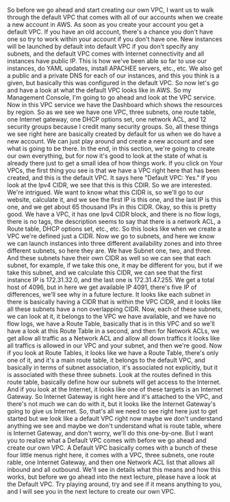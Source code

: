 
<v Lecturer>So before we go ahead and start</v>
creating our own VPC,
I want us to walk through the default VPC that comes with
all of our accounts when we create a new account in AWS.
As soon as you create your account you get a default VPC.
If you have an old account,
there's a chance you don't have one so try to work
within your account if you don't have one.
New instances will be launched by default
into default VPC if you don't specify any subnets,
and the default VPC comes with Internet connectivity
and all instances have public IP.
This is how we've been able so far to use our instances,
do YAML updates,
install APACHEE servers, etc., etc.
We also get a public and a private DNS
for each of our instances,
and this you think is a given,
but basically this was configured in the default VPC.
So now let's go and have a look at
what the default VPC looks like in AWS.
So my Management Console, I'm going to go ahead
and look at the VPC service.
Now in this VPC service we have the Dashboard
which shows the resources by region.
So as we see we have one VPC,
three subnets,
one route table,
one Internet gateway,
one DHCP options set,
one network ACL,
and 12 security groups
because I credit many security groups.
So, all these things we see right here
are basically created by default for us when we
do have a new account.
We can just play around and create a new account
and see what is going to be there.
In the end, in this section, we're going to
create our own everything,
but for now it's good to look at the state
of what is already there just to get a small idea
of how things work.
If you click on Your VPCs, the first thing you see
is that we have a VPC right here that has been created,
and this is the default VPC.
It says here "Default VPC: Yes."
If you look at the Ipv4 CIDR, we see that
this is this CDIR.
So we are interested. We're intrigued.
We want to know what this CIDR is,
so we'll go to our website, calculate it,
and we see the first IP is this one,
and the last IP is this one,
and we get about 65 thousand IPs in this CIDR.
Okay, so this is pretty good.
We have a VPC,
it has one Ipv4 CIDR block,
and there is no flow logs, there is no tags,
the description seems to say that there is
a network ACL, a Route table, DHCP options set, etc., etc.
So this looks like when we create a VPC we're defined
just a CIDR.
Now we go to subnets, and here we know we
can launch instances into three different availability zones
and into three different subnets,
so here they are.
We have Subnet one, two, and three.
And these subnets have their own CIDR as well
so we can see that each subnet, for example,
if we take this one, it may be different for you,
but if we take this subnet,
and we calculate this CIDR,
we can see that the first
instance IP is
172.31.32.0,
and the last one is 172.31.47.255.
We get a total host of 4096,
but in here we get available IP 4091,
there's five IP of differences,
we'll see why in a future lecture.
It looks like each subnet in there is basically
having a CIDR that is within the VPC CIDR,
and it looks like all these subnets have
a non overlapping CIDR.
Now, each of these subnets, we can look at it,
it belongs to the VPC we have available,
and we have no flow logs,
we have a Route Table, basically that is in this VPC
and so we'll have a look at this Route Table in a second,
and then for Network ACLs, we get allow all traffic
as a Network ACL and allow all down traffics
it looks like all traffics is allowed in our VPC
and your subnet, and then we're good.
Now if you look at Route Tables,
it looks like we have a Route Table,
there's only one of it, and it's a main route table,
it belongs to the default VPC,
and basically in terms of subnet association,
it's associated not explicitly,
but it is associated with these three subnets.
Look at the routes defined in this route table,
basically define how our subnets will get access
to the Internet.
And if you look at the Internet,
it looks like one of these targets is an Internet Gateway.
So Internet Gateway is right here and
it's attached to the VPC,
and there's not much we can do with it,
but it looks like the Internet Gateway's
going to give us Internet.
So, that's all we need to see right here just to get started
but we look like a default VPC right now maybe we don't
understand anything we see and maybe we don't
understand what is route table,
where is Internet Gateway,
and don't worry, we'll do this one-by-one.
But I want you to realize what a Default VPC comes with
before we go ahead and create our own VPC.
A Default VPC basically comes with a bunch of these
four little menus right here,
it comes with a VPC, three subnets, one route rable,
one Internet Gateway, and then one Network ACL list
that allows all inbound and all outbound.
We'll see in details what this means
and how this works,
but before we go ahead into the next lecture,
please have a look at the Default VPC.
Try playing around, try and see if it means anything to you,
and I will see you
in the next lecture to create our own VPC.